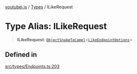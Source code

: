 [youtubei.js](../../../README.md) / [Types](../README.md) / ILikeRequest

# Type Alias: ILikeRequest

> **ILikeRequest**: [`ObjectSnakeToCamel`](ObjectSnakeToCamel.md)\<[`LikeEndpointOptions`](LikeEndpointOptions.md)\>

## Defined in

[src/types/Endpoints.ts:203](https://github.com/LuanRT/YouTube.js/blob/eb21af33db708f0355f4fb15881f5d4fabc7b06c/src/types/Endpoints.ts#L203)
